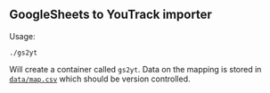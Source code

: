 ## GoogleSheets to YouTrack importer

Usage:

```
./gs2yt
```

Will create a container called `gs2yt`. Data on the mapping is stored in [`data/map.csv`](data/map.csv) which should be version controlled.
